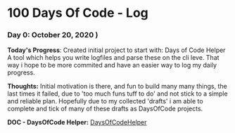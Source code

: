 # 100 Days Of Code - Log

### Day 0: October 20, 2020 )

**Today's Progress**: Created initial project to start with: Days of Code Helper
A tool which helps you write logfiles and parse these on the cli leve.
That way i hope to be more commited and have an easier way to log my daily progress.

**Thoughts:** Initial motivation is there, and fun to build many many things, the last times it failed, due to 'too much funs tuff to do' and not stick to a simple and reliable plan. Hopefully due to my collected 'drafts' i am able to complete and tick of many of these drafts as DaysOfCode projects.

**DOC - DaysOfCode Helper:** [DaysOfCodeHelper](https://github.com/georgduees/doc)
